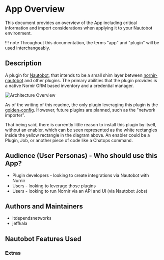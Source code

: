 # App Overview

This document provides an overview of the App including critical information and import considerations when applying it to your Nautobot environment.

!!! note
    Throughout this documentation, the terms "app" and "plugin" will be used interchangeably.

## Description

A plugin for [Nautobot](https://github.com/nautobot/nautobot), that intends to be a small shim layer between [nornir-nautobot](https://github.com/nautobot/nornir-nautobot) and other plugins. The primary abilities that the plugin provides is a native Nornir ORM based inventory and a credential manager.

![Architecture Overview](../images/architecture-overview.png)

As of the writing of this readme, the only plugin leveraging this plugin is the [golden-config](https://github.com/nautobot/nautobot-plugin-golden-config). However, future plugins are planned, such as the "network importer".

That being said, there is currently little reason to install this plugin by itself, without an enabler, which can be seen represented as the white rectangles inside the yellow rectangle in the diagram above. An enabler could be a Plugin, Job, or another piece of code like a Chatops command.

## Audience (User Personas) - Who should use this App?

* Plugin developers - looking to create integrations via Nautobot with Nornir
* Users - looking to leverage those plugins
* Users - looking to run Nornir via an API and UI (via Nautobot Jobs)

## Authors and Maintainers

* itdependsnetworks
* jeffkala

## Nautobot Features Used

### Extras
